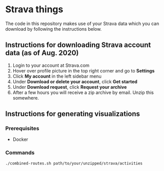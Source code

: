 # Strava things
The code in this repository makes use of your Strava data which you can download by
following the instructions below.

## Instructions for downloading Strava account data (as of Aug. 2020)
1. Login to your account at Strava.com
2. Hover over profile picture in the top right corner and go to **Settings**
3. Click **My account** in the left sidebar menu
4. Under **Download or delete your account**, click **Get started**
5. Under **Download request**, click **Request your archive**
6. After a few hours you will receive a zip archive by email. Unzip this somewhere.

## Instructions for generating visualizations

### Prerequisites
- Docker

### Commands
```
./combined-routes.sh path/to/your/unzipped/strava/activities
```
